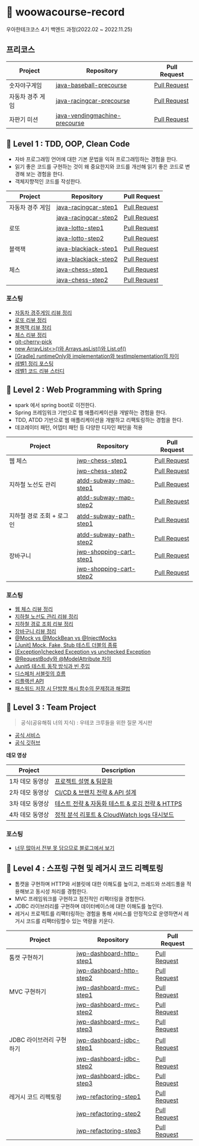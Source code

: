 # 🚀 woowacourse-record
우아한테크코스 4기 백엔드 과정(2022.02 ~ 2022.11.25)

## 프리코스

|Project|Repository|Pull Request|
|-|---|---|
|숫자야구게임|[java-baseball-precourse](https://github.com/Gyuchool/java-baseball-precourse/tree/giron)|[Pull Request](https://github.com/woowacourse/java-baseball-precourse/pull/388)|
|자동차 경주 게임|[java-racingcar-precourse](https://github.com/Gyuchool/java-racingcar-precourse/tree/giron)|[Pull Request](https://github.com/woowacourse/java-racingcar-precourse/pull/370)|
|자판기 미션|[java-vendingmachine-precourse](https://github.com/Gyuchool/java-vendingmachine-precourse/tree/giron)|[Pull Request](https://github.com/woowacourse/java-vendingmachine-precourse/pull/124)|

## 🥚 Level 1 : TDD, OOP, Clean Code

- 자바 프로그래밍 언어에 대한 기본 문법을 익혀 프로그래밍하는 경험을 한다.
- 읽기 좋은 코드를 구현하는 것이 왜 중요한지와 코드를 개선해 읽기 좋은 코드로 변경해 보는 경험을 한다.
- 객체지향적인 코드를 작성한다.

|Project|Repository|Pull Request|
|-|---|---|
|자동차 경주 게임|[java-racingcar-step1](https://github.com/Gyuchool/java-racingcar/tree/step1)|[Pull Request](https://github.com/woowacourse/java-racingcar/pull/317)
||[java-racingcar-step2](https://github.com/Gyuchool/java-racingcar/tree/step2)|[Pull Request](https://github.com/woowacourse/java-racingcar/pull/362)|
|로또|[java-lotto-step1](https://github.com/Gyuchool/java-lotto/tree/step1)|[Pull Request](https://github.com/woowacourse/java-lotto/pull/334)
||[java-lotto-step2](https://github.com/Gyuchool/java-lotto/tree/step2)|[Pull Request](https://github.com/woowacourse/java-lotto/pull/444)|
|블랙잭|[java-blackjack-step1](https://github.com/Gyuchool/java-blackjack/tree/step1)|[Pull Request](https://github.com/woowacourse/java-blackjack/pull/226)
||[java-blackjack-step2](https://github.com/Gyuchool/java-blackjack/tree/step2)|[Pull Request](https://github.com/woowacourse/java-blackjack/pull/328)|
|체스|[java-chess-step1](https://github.com/Gyuchool/java-chess/tree/step1)|[Pull Request](https://github.com/woowacourse/java-chess/pull/295)
||[java-chess-step2](https://github.com/Gyuchool/java-chess/tree/step2)|[Pull Request](https://github.com/woowacourse/java-chess/pull/357)|

### 포스팅
- [자동차 경주게임 리뷰 정리](https://giron.tistory.com/95)
- [로또 리뷰 정리](https://giron.tistory.com/97)
- [블랙잭 리뷰 정리](https://giron.tistory.com/99)
- [체스 리뷰 정리](https://giron.tistory.com/102)
- [git-cherry-pick](https://giron.tistory.com/96)
- [new ArrayList<>()와 Arrays.asList()와 List.of()](https://giron.tistory.com/98)
- [[Gradle] runtimeOnly와 implementation와 testImplementation의 차이](https://giron.tistory.com/101)
- [레벨1 정리 포스팅](https://giron.tistory.com/103)
- [레벨1 코드 리뷰 스터디](https://github.com/woowacourse-study/2022-back-end-code-review-study)


## 🐣 Level 2 : Web Programming with Spring
- spark 에서 spring boot로 이전한다.
- Spring 프레임워크 기반으로 웹 애플리케이션을 개발하는 경험을 한다.
- TDD, ATDD 기반으로 웹 애플리케이션을 개발하고 리팩토링하는 경험을 한다.
- 데코레이터 패턴, 어뎁터 패턴 등 다양한 디자인 패턴을 적용

|Project|Repository|Pull Request|
|-|---|---|
|웹 체스|[jwp-chess-step1](https://github.com/Gyuchool/jwp-chess/tree/step1)|[Pull Request](https://github.com/woowacourse/jwp-chess/pull/402)|
||[jwp-chess-step2](https://github.com/Gyuchool/jwp-chess/tree/step2)|[Pull Request](https://github.com/woowacourse/jwp-chess/pull/467)|
|지하철 노선도 관리|[atdd-subway-map-step1](https://github.com/Gyuchool/atdd-subway-map/tree/step1)|[Pull Request](https://github.com/woowacourse/atdd-subway-map/pull/191)|
||[atdd-subway-map-step2](https://github.com/Gyuchool/atdd-subway-map/tree/step2)|[Pull Request](https://github.com/woowacourse/atdd-subway-map/pull/277)|
|지하철 경로 조회 + 로그인|[atdd-subway-path-step1](https://github.com/Gyuchool/atdd-subway-path/tree/step1)|[Pull Request](https://github.com/woowacourse/atdd-subway-path/pull/181)|
||[atdd-subway-path-step2](https://github.com/Gyuchool/atdd-subway-path/tree/step2)|[Pull Request](https://github.com/woowacourse/atdd-subway-path/pull/287)|
|장바구니|[jwp-shopping-cart-step1](https://github.com/Gyuchool/jwp-shopping-cart/tree/step1)|[Pull Request](https://github.com/woowacourse/jwp-shopping-cart/pull/73)|
||[jwp-shopping-cart-step2](https://github.com/Gyuchool/jwp-shopping-cart/tree/step2)|[Pull Request](https://github.com/woowacourse/jwp-shopping-cart/pull/129)|

### 포스팅

- [웹 체스 리뷰 정리](https://giron.tistory.com/108)
- [지하철 노선도 관리 리뷰 정리](https://giron.tistory.com/110)
- [지하철 경로 조회 리뷰 정리](https://giron.tistory.com/114)
- [장바구니 리뷰 정리](https://giron.tistory.com/122)
- [@Mock vs @MockBean vs @InjectMocks](https://giron.tistory.com/115)
- [[Junit] Mock, Fake, Stub 테스트 더블의 종류](https://giron.tistory.com/104)
- [[Exception]checked Exception vs unchecked Exception](https://giron.tistory.com/105)
- [@RequestBody와 @ModelAttribute 차이](https://giron.tistory.com/106)
- [Junit5 테스트 동작 방식과 빈 주입](https://giron.tistory.com/109)
- [디스페처 서블릿의 흐름](https://giron.tistory.com/111)
- [리플랙션 API](https://giron.tistory.com/112)
- [패스워드 저장 시 단방향 해시 함수의 문제점과 해결법](https://giron.tistory.com/118)


## 🐥 Level 3 : Team Project

> 공식(공유해줘 너의 지식) : 우테코 크루들을 위한 질문 게시판
- [공식 서비스](https://gongseek.site/)
- [공식 깃허브](https://github.com/woowacourse-teams/2022-gong-seek)

__데모 영상__

|Project|Description|
|-|---|
|1차 데모 동영상|[프로젝트 설명 & 팀문화](https://www.youtube.com/watch?v=REILvP6YXy4)|
|2차 데모 동영상|[CI/CD & 브랜치 전략 & API 설계](https://www.youtube.com/watch?v=6fya54RMtzA)|
|3차 데모 동영상|[테스트 전략 & 자동화 테스트 & 로깅 전략 & HTTPS](https://www.youtube.com/watch?v=ZA48GkZuEYY)|
|4차 데모 동영상|[정적 분석 리포트 & CloudWatch logs 대시보드](https://www.youtube.com/watch?v=QtfPt4WTAKk)|

### 포스팅

- [너무 많아서 전부 못 담으므로 블로그에서 보기](https://giron.tistory.com/)


## 🐔 Level 4 : 스프링 구현 및 레거시 코드 리펙토링

- 톰캣을 구현하며 HTTP와 서블릿에 대한 이해도를 높이고, 쓰레드와 쓰레드풀을 적용해보고 동시성 처리를 경험한다.
- MVC 프레임워크를 구현하고 점진적인 리팩터링을 경험한다.
- JDBC 라이브러리를 구현하며 데이터베이스에 대한 이해도를 높인다.
- 레거시 프로젝트를 리팩터링하는 경험을 통해 서비스를 안정적으로 운영하면서 레거시 코드를 리팩터링할수 있는 역량을 키운다.


|Project|Repository|Pull Request|
|-|---|---|
|톰캣 구현하기|[jwp-dashboard-http-step1](https://github.com/Gyuchool/jwp-dashboard-http/tree/step1)|[Pull Request](https://github.com/woowacourse/jwp-dashboard-http/pull/174)|
||[jwp-dashboard-http-step2](https://github.com/Gyuchool/jwp-dashboard-http/tree/step2)|[Pull Request](https://github.com/woowacourse/jwp-dashboard-http/pull/236)|
|MVC 구현하기|[jwp-dashboard-mvc-step1](https://github.com/Gyuchool/jwp-dashboard-mvc/tree/step1)|[Pull Request](https://github.com/woowacourse/jwp-dashboard-mvc/pull/118)|
||[jwp-dashboard-mvc-step2](https://github.com/Gyuchool/jwp-dashboard-mvc/tree/step2)|[Pull Request](https://github.com/woowacourse/jwp-dashboard-mvc/pull/237)|
||[jwp-dashboard-mvc-step3](https://github.com/Gyuchool/jwp-dashboard-mvc/tree/step3)|[Pull Request](https://github.com/woowacourse/jwp-dashboard-mvc/pull/290)|
|JDBC 라이브러리 구현하기|[jwp-dashboard-jdbc-step1](https://github.com/Gyuchool/jwp-dashboard-jdbc/tree/step1)|[Pull Request](https://github.com/woowacourse/jwp-dashboard-jdbc/pull/75)|
||[jwp-dashboard-jdbc-step2](https://github.com/Gyuchool/jwp-dashboard-jdbc/tree/step2)|[Pull Request](https://github.com/woowacourse/jwp-dashboard-jdbc/pull/136)|
||[jwp-dashboard-jdbc-step3](https://github.com/Gyuchool/jwp-dashboard-jdbc/tree/step3)|[Pull Request](https://github.com/woowacourse/jwp-dashboard-jdbc/pull/189)|
|레거시 코드 리펙토링|[jwp-refactoring-step1](https://github.com/Gyuchool/jwp-refactoring/tree/step1)|[Pull Request](https://github.com/woowacourse/jwp-refactoring/pull/265)|
||[jwp-refactoring-step2](https://github.com/Gyuchool/jwp-refactoring/tree/step2)|[Pull Request](https://github.com/woowacourse/jwp-refactoring/pull/326)|
||[jwp-refactoring-step3](https://github.com/Gyuchool/jwp-refactoring/tree/step3)|[Pull Request](https://github.com/woowacourse/jwp-refactoring/pull/434)|

